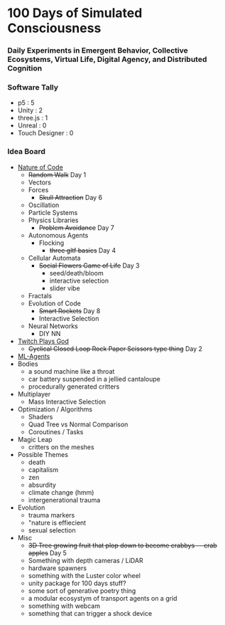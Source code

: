 # 100 Days of Simulated Consciousness
### Daily Experiments in Emergent Behavior, Collective Ecosystems, Virtual Life, Digital Agency, and Distributed Cognition


### Software Tally

- p5 : 5
- Unity : 2
- three.js : 1
- Unreal : 0
- Touch Designer : 0

### Idea Board
- [Nature of Code](https://natureofcode.com/book/)
    - ~~Random Walk~~ Day 1
    - Vectors
    - Forces
        - ~~Skull Attraction~~ Day 6
    - Oscillation
    - Particle Systems
    - Physics Libraries
        - ~~Problem Avoidance~~ Day 7
    - Autonomous Agents
        - Flocking
            - ~~three gltf basics~~ Day 4
    - Cellular Automata
        - ~~Social Flowers Game of Life~~ Day 3
            - seed/death/bloom
            - interactive selection
            - slider vibe
    - Fractals
    - Evolution of Code
        - ~~Smart Rockets~~ Day 8
        - Interactive Selection
    - Neural Networks
        - DIY NN
- [Twitch Plays God](https://github.com/augustluhrs/Twitch_Plays_God)
    - ~~Cyclical Closed Loop Rock Paper Scissors type thing~~ Day 2
- [ML-Agents](https://github.com/Unity-Technologies/ml-agents)
- Bodies
    - a sound machine like a throat
    - car battery suspended in a jellied cantaloupe
    - procedurally generated critters
- Multiplayer
    - Mass Interactive Selection
- Optimization / Algorithms
    - Shaders
    - Quad Tree vs Normal Comparison
    - Coroutines / Tasks
- Magic Leap
    - critters on the meshes
- Possible Themes
    - death
    - capitalism
    - zen
    - absurdity
    - climate change (hmm)
    - intergenerational trauma
- Evolution
    - trauma markers
    - "nature is effiecient
    - sexual selection
- Misc
    - ~~3D Tree growing fruit that plop down to become crabbys -- crab apples~~ Day 5
    - Something with depth cameras / LiDAR
    - hardware spawners
    - something with the Luster color wheel
    - unity package for 100 days stuff?
    - some sort of generative poetry thing
    - a modular ecosystym of transport agents on a grid
    - something with webcam
    - something that can trigger a shock device
